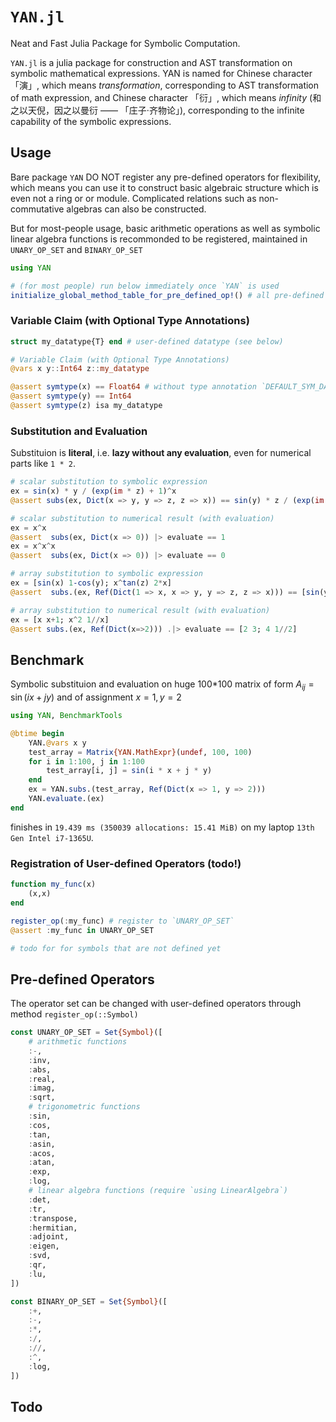 # `YAN.jl`

Neat and Fast Julia Package for Symbolic Computation.

`YAN.jl` is a julia package for construction and AST transformation on symbolic mathematical expressions. YAN is named for Chinese character 「演」, which means *transformation*, corresponding to AST transformation of math expression, and Chinese character 「衍」, which means *infinity* (和之以天倪，因之以曼衍 —— 「庄子·齐物论」), corresponding to the infinite capability of the symbolic expressions.

## Usage
Bare package `YAN` DO NOT register any pre-defined operators for flexibility, which means you can use it to construct basic algebraic structure which is even not a ring or or module. Complicated relations such as non-commutative algebras can also be constructed.

But for most-people usage, basic arithmetic operations as well as symbolic linear algebra functions is recommonded to be registered, maintained in `UNARY_OP_SET` and `BINARY_OP_SET`
```julia
using YAN

# (for most people) run below immediately once `YAN` is used
initialize_global_method_table_for_pre_defined_op!() # all pre-defined operators in `UNARY_OP_SET` and `BINARY_OP_SET` are defined for MathExpr
```

### Variable Claim (with Optional Type Annotations)

```julia
struct my_datatype{T} end # user-defined datatype (see below)

# Variable Claim (with Optional Type Annotations)
@vars x y::Int64 z::my_datatype

@assert symtype(x) == Float64 # without type annotation `DEFAULT_SYM_DATATYPE` is assigned for variables, which is `Float64` by defaut
@assert symtype(y) == Int64
@assert symtype(z) isa my_datatype
```

### Substitution and Evaluation 
Substituion is **literal**, i.e. **lazy without any evaluation**, even for numerical parts like `1 * 2`.
```julia 
# scalar substitution to symbolic expression
ex = sin(x) * y / (exp(im * z) + 1)^x
@assert subs(ex, Dict(x => y, y => z, z => x)) == sin(y) * z / (exp(im * x) + 1)^y

# scalar substitution to numerical result (with evaluation)
ex = x^x
@assert  subs(ex, Dict(x => 0)) |> evaluate == 1
ex = x^x^x
@assert  subs(ex, Dict(x => 0)) |> evaluate == 0

# array substitution to symbolic expression
ex = [sin(x) 1-cos(y); x^tan(z) 2*x]
@assert  subs.(ex, Ref(Dict(1 => x, x => y, y => z, z => x))) == [sin(y) x-cos(z); y^tan(x) 2*y] # Note: even 1 is replaced!

# array substitution to numerical result (with evaluation)
ex = [x x+1; x^2 1//x]
@assert subs.(ex, Ref(Dict(x=>2))) .|> evaluate == [2 3; 4 1//2]
```

## Benchmark
Symbolic substituion and evaluation on huge 100*100 matrix of form $A_{ij}=\sin(ix+jy)$ and of assignment $x=1, y=2$
```julia
using YAN, BenchmarkTools

@btime begin
    YAN.@vars x y
    test_array = Matrix{YAN.MathExpr}(undef, 100, 100)
    for i in 1:100, j in 1:100
        test_array[i, j] = sin(i * x + j * y)
    end
    ex = YAN.subs.(test_array, Ref(Dict(x => 1, y => 2)))
    YAN.evaluate.(ex)
end
```
finishes in `19.439 ms (350039 allocations: 15.41 MiB)` on my laptop `13th Gen Intel i7-1365U`.


### Registration of User-defined Operators (todo!)
```julia
function my_func(x)
    (x,x)
end

register_op(:my_func) # register to `UNARY_OP_SET`
@assert :my_func in UNARY_OP_SET

# todo for for symbols that are not defined yet
```

## Pre-defined Operators
The operator set can be changed with user-defined operators through method `register_op(::Symbol)`
```julia
const UNARY_OP_SET = Set{Symbol}([
    # arithmetic functions
    :-,
    :inv,
    :abs,
    :real,
    :imag,
    :sqrt,
    # trigonometric functions
    :sin,
    :cos,
    :tan,
    :asin,
    :acos,
    :atan,
    :exp,
    :log,
    # linear algebra functions (require `using LinearAlgebra`)
    :det,
    :tr,
    :transpose,
    :hermitian,
    :adjoint,
    :eigen,
    :svd,
    :qr,
    :lu,
])

const BINARY_OP_SET = Set{Symbol}([
    :+,
    :-,
    :*,
    :/,
    ://,
    :^,
    :log,
])
```

## Todo